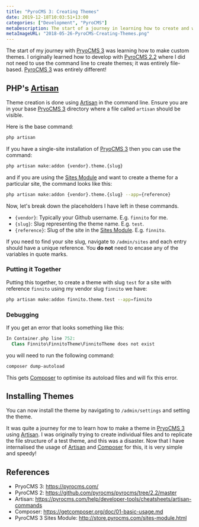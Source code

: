 ```yaml
---
title: "PyroCMS 3: Creating Themes"
date: 2019-12-18T10:03:51+13:00
categories: ["Development", "PyroCMS"]
metaDescription: The start of a journey in learning how to create and work with themes in PyroCMS 3. Using artisan, composer and some PyroCMS multisite tips.
metaImageURL: "2018-05-26-PyroCMS-Creating-Themes.png"
---
```


The start of my journey with [PryoCMS 3][pyro-3] was learning how to make custom themes. I originally learned how to develop with [PyroCMS 2.2][pyro-2] where I did not need to use the command line to create themes; it was entirely file-based. [PyroCMS 3][pyro-3] was entirely different!

## PHP's [Artisan][artisan]
Theme creation is done using [Artisan][artisan] in the command line. Ensure you are in your base [PryoCMS 3][pyro-3] directory where a file called `artisan` should be visible.

Here is the base command:

```bash
php artisan
```
If you have a single-site installation of [PryoCMS 3][pyro-3] then you can use the command:

```bash
php artisan make:addon {vendor}.theme.{slug}
```
and if you are using the [Sites Module][sites-module] and want to create a theme for a particular site, the command looks like this:

```bash
php artisan make:addon {vendor}.theme.{slug} --app={reference}
```

Now, let's break down the placeholders I have left in these commands.

* `{vendor}`: Typically your Github username. E.g. `finnito` for me.
* `{slug}`: Slug representing the theme name. E.g. `test`.
* `{reference}`: Slug of the site in the [Sites Module][sites-module]. E.g. `finnito`.

If you need to find your site slug, navigate to `/admin/sites` and each entry should have a unique reference. You **do not** need to encase any of the variables in quote marks.

### Putting it Together
Putting this together, to create a theme with slug `test` for a site with reference `finnito` using my vendor slug `finnito` we have:

```bash
php artisan make:addon finnito.theme.test --app=finnito
```

### Debugging
If you get an error that looks something like this:

```php
In Container.php line 752:  
  Class Finnito\FinnitoTheme\FinnitoTheme does not exist
```

you will need to run the following command:

```bash
composer dump-autoload
```
This gets [Composer][composer] to optimise its autoload files and will fix this error.

## Installing Themes
You can now install the theme by navigating to `/admin/settings` and setting the theme.

It was quite a journey for me to learn how to make a theme in [PryoCMS 3][pyro-3] using [Artisan][artisan]. I was originally trying to create individual files and to replicate the file structure of a test theme, and this was a disaster. Now that I have internalised the usage of [Artisan][artisan] and [Composer][composer] for this, it is very simple and speedy!

[pyro-3]: https://pyrocms.com/
[pyro-2]: https://github.com/pyrocms/pyrocms/tree/2.2/master
[artisan]: https://pyrocms.com/help/developer-tools/cheatsheets/artisan-commands
[sites-module]: http://store.pyrocms.com/sites-module.html
[composer]: https://getcomposer.org/doc/01-basic-usage.md

## References
- PryoCMS 3: <https://pyrocms.com/>
- PyroCMS 2: <https://github.com/pyrocms/pyrocms/tree/2.2/master>
- Artisan: <https://pyrocms.com/help/developer-tools/cheatsheets/artisan-commands>
- Composer: <https://getcomposer.org/doc/01-basic-usage.md>
- PyroCMS 3 Sites Module: <http://store.pyrocms.com/sites-module.html>
